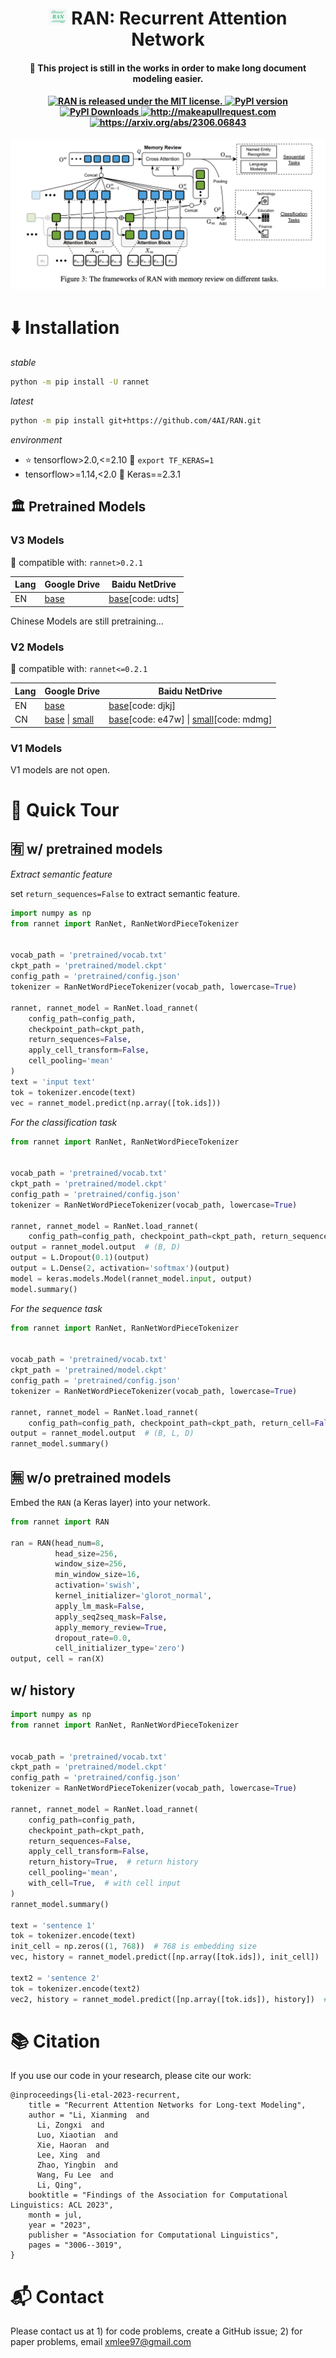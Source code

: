 <h1 align='center'><img src='assets/logo_min.png' style='height: 25px;'/> RAN: Recurrent Attention Network</h1>

<h4 align='center'> 📢 This project is still in the works in order to make long document modeling easier.</h4>

<h4 align="center">
   <a href="https://github.com/4AI/RAN/blob/main/LICENSE">
      <img src="https://img.shields.io/badge/License-MIT-blue.svg?style=flat-square" alt="RAN is released under the MIT license." />
   </a>
   <a href="https://pypi.org/project/rannet/">
      <img src="https://img.shields.io/pypi/v/rannet?style=flat-square" alt="PyPI version" />
   </a>
   <a href="https://pypi.org/project/rannet/">
      <img src="https://img.shields.io/pypi/dm/rannet?style=flat-square" alt="PyPI Downloads" />
   </a>
   <a href="http://makeapullrequest.com">
      <img src="https://img.shields.io/badge/PRs-welcome-brightgreen.svg?style=flat-square" alt="http://makeapullrequest.com" />
   </a>
   <a href="https://arxiv.org/abs/2306.06843">
      <img src="https://img.shields.io/badge/Arxiv-2306.06843-yellow.svg?style=flat-square" alt="https://arxiv.org/abs/2306.06843" />
   </a>
</h4>


<p align="center">
<img src='assets/framework.png' alt='The framework of RAN' style='width: 520px;' />
</p>


# ⬇️ Installation

*stable*

```bash
python -m pip install -U rannet
```

*latest*

```bash
python -m pip install git+https://github.com/4AI/RAN.git
```

*environment*
- ⭐ tensorflow>2.0,<=2.10 🤗 `export TF_KERAS=1`
- tensorflow>=1.14,<2.0 🤗 Keras==2.3.1

## 🏛️ Pretrained Models

### V3 Models

🎯 compatible with: `rannet>0.2.1`

| Lang | Google Drive | Baidu NetDrive |
|------|--------------|----------------|
| EN   |    [base](https://drive.google.com/file/d/1CO1M_57U506_3mDBqtGo-5b1XXNpONln/view?usp=sharing)          |        [base](https://pan.baidu.com/s/1Z2wODILsIeZ3i8_9GEpl2g)\[code: udts\]        |

Chinese Models are still pretraining...


### V2 Models

🎯 compatible with: `rannet<=0.2.1`

| Lang | Google Drive | Baidu NetDrive |
|------|--------------|----------------|
| EN   |    [base](https://drive.google.com/file/d/1mRabw0Hy9T5_EWbZshD6Uk-bvauNzG9R/view?usp=sharing)          |        [base](https://pan.baidu.com/s/18uhAkY46aIcy4ncwzXp5mA)\[code: djkj\]        |
| CN   |   [base](https://drive.google.com/file/d/1_gmrulSU-ln_jElc2hktPTTQDzaeG1wU/view?usp=sharing)  \| [small](https://drive.google.com/file/d/1D-FCxY_UMwZCkvcwl6hkRcl6VnCzRGIj/view?usp=sharing)         |        [base](https://pan.baidu.com/s/1WIcePgmqb7Ox0w1qigWQ_w)\[code: e47w\]  \| [small](https://pan.baidu.com/s/17DAboL9w0mArcBBuiy3tGg)\[code: mdmg\]        |

### V1 Models

V1 models are not open.


# 🚀 Quick Tour

## 🈶 w/ pretrained models

*Extract semantic feature*

set `return_sequences=False` to extract semantic feature.

```python
import numpy as np
from rannet import RanNet, RanNetWordPieceTokenizer


vocab_path = 'pretrained/vocab.txt'
ckpt_path = 'pretrained/model.ckpt'
config_path = 'pretrained/config.json'
tokenizer = RanNetWordPieceTokenizer(vocab_path, lowercase=True)

rannet, rannet_model = RanNet.load_rannet(
    config_path=config_path,
    checkpoint_path=ckpt_path,
    return_sequences=False,
    apply_cell_transform=False,
    cell_pooling='mean'
)
text = 'input text'
tok = tokenizer.encode(text)
vec = rannet_model.predict(np.array([tok.ids]))
```

*For the classification task*

```python
from rannet import RanNet, RanNetWordPieceTokenizer


vocab_path = 'pretrained/vocab.txt'
ckpt_path = 'pretrained/model.ckpt'
config_path = 'pretrained/config.json'
tokenizer = RanNetWordPieceTokenizer(vocab_path, lowercase=True)

rannet, rannet_model = RanNet.load_rannet(
    config_path=config_path, checkpoint_path=ckpt_path, return_sequences=False)
output = rannet_model.output  # (B, D)
output = L.Dropout(0.1)(output)
output = L.Dense(2, activation='softmax')(output)
model = keras.models.Model(rannet_model.input, output)
model.summary()
```

*For the sequence task*

```python
from rannet import RanNet, RanNetWordPieceTokenizer


vocab_path = 'pretrained/vocab.txt'
ckpt_path = 'pretrained/model.ckpt'
config_path = 'pretrained/config.json'
tokenizer = RanNetWordPieceTokenizer(vocab_path, lowercase=True)

rannet, rannet_model = RanNet.load_rannet(
    config_path=config_path, checkpoint_path=ckpt_path, return_cell=False)
output = rannet_model.output  # (B, L, D)
rannet_model.summary()
```

## 🈚 w/o pretrained models

Embed the `RAN` (a Keras layer) into your network.

```python
from rannet import RAN

ran = RAN(head_num=8,
          head_size=256,
          window_size=256,
          min_window_size=16,
          activation='swish',
          kernel_initializer='glorot_normal',
          apply_lm_mask=False,
          apply_seq2seq_mask=False,
          apply_memory_review=True,
          dropout_rate=0.0,
          cell_initializer_type='zero')
output, cell = ran(X)
```

## w/ history

```python
import numpy as np
from rannet import RanNet, RanNetWordPieceTokenizer


vocab_path = 'pretrained/vocab.txt'
ckpt_path = 'pretrained/model.ckpt'
config_path = 'pretrained/config.json'
tokenizer = RanNetWordPieceTokenizer(vocab_path, lowercase=True)

rannet, rannet_model = RanNet.load_rannet(
    config_path=config_path,
    checkpoint_path=ckpt_path,
    return_sequences=False,
    apply_cell_transform=False,
    return_history=True,  # return history
    cell_pooling='mean',
    with_cell=True,  # with cell input
)
rannet_model.summary()

text = 'sentence 1'
tok = tokenizer.encode(text)
init_cell = np.zeros((1, 768))  # 768 is embedding size
vec, history = rannet_model.predict([np.array([tok.ids]), init_cell])

text2 = 'sentence 2'
tok = tokenizer.encode(text2)
vec2, history = rannet_model.predict([np.array([tok.ids]), history])  # input history of sentence 1
```

# 📚 Citation

If you use our code in your research, please cite our work:

```
@inproceedings{li-etal-2023-recurrent,
    title = "Recurrent Attention Networks for Long-text Modeling",
    author = "Li, Xianming  and
      Li, Zongxi  and
      Luo, Xiaotian  and
      Xie, Haoran  and
      Lee, Xing  and
      Zhao, Yingbin  and
      Wang, Fu Lee  and
      Li, Qing",
    booktitle = "Findings of the Association for Computational Linguistics: ACL 2023",
    month = jul,
    year = "2023",
    publisher = "Association for Computational Linguistics",
    pages = "3006--3019",
}
```

# 📬 Contact

Please contact us at 1) for code problems, create a GitHub issue; 2) for paper problems, email xmlee97@gmail.com
